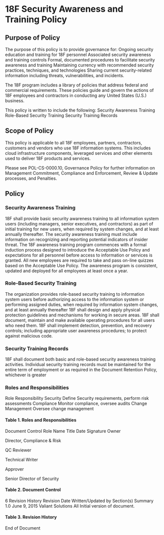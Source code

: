 # 18F Security Awareness and Training Policy

## Purpose of Policy
The purpose of this policy is to provide governance for:
Ongoing security education and training for 18F personnel
Associated security awareness and training controls
Formal, documented procedures to facilitate security awareness and training
Maintaining currency with recommended security practices, techniques, and technologies
Sharing current security-related information including threats, vulnerabilities, and incidents.

The 18F program includes a library of policies that address federal and commercial requirements. These policies guide and govern the actions of 18F employees and contractors in conducting any United States (U.S.) business.

This policy is written to include the following:
Security Awareness Training
Role-Based Security Training
Security Training Records

## Scope of Policy
This policy is applicable to all 18F employees, partners, contractors, customers and vendors who use 18F information systems. This includes cloud infrastructure components, leveraged services and other elements used to deliver 18F products and services.

Please see POL-CS-0000.10, Governance Policy for further information on Management Commitment, Compliance and Enforcement, Review & Update processes, and Penalties.

## Policy
### Security Awareness Training
18F shall provide basic security awareness training to all information system users (including managers, senior executives, and contractors) as part of initial training for new users, when required by system changes, and at least annually thereafter.
The security awareness training must include information on recognizing and reporting potential indicators of insider threat.
The 18F awareness training program commences with a formal induction process designed to introduce the Acceptable Use Policy and expectations for all personnel before access to information or services is granted. All new employees are required to take and pass on-line quizzes based on the Acceptable Use Policy. The awareness program is consistent, updated and deployed for all employees at least once a year.

### Role-Based Security Training
The organization provides role-based security training to information system users before authorizing access to the information system or performing assigned duties, when required by information system changes, and at least annually thereafter
18F shall design and apply physical protection guidelines and mechanisms for working in secure areas.
18F shall document, maintain and make available operating procedures for all users who need them.
18F shall implement detection, prevention, and recovery controls; including appropriate user awareness procedures; to protect against malicious code.

### Security Training Records
18F shall document both basic and role-based security awareness training activities.
Individual security training records must be maintained for the entire term of employment or as required in the Document Retention Policy, whichever is greater

### Roles and Responsibilities
Role
Responsibility
Security
Define Security requirements, perform risk assessments
Compliance
Monitor compliance, oversee audits
Change Management
Oversee change management

#### Table 1. Roles and Responsibilities

Document Control
Role
Name
Title
Date
Signature
Owner

Director, Compliance & Risk


QC Reviewer

Technical Writer


Approver

Senior Director of Security


#### Table 2. Document Control
6 Revision History
Revision
Date
Written/Updated by
Section(s)
Summary
1.0
June 9, 2015
Valiant Solutions
All
Initial version of document.

#### Table 3. Revision History
End of Document
